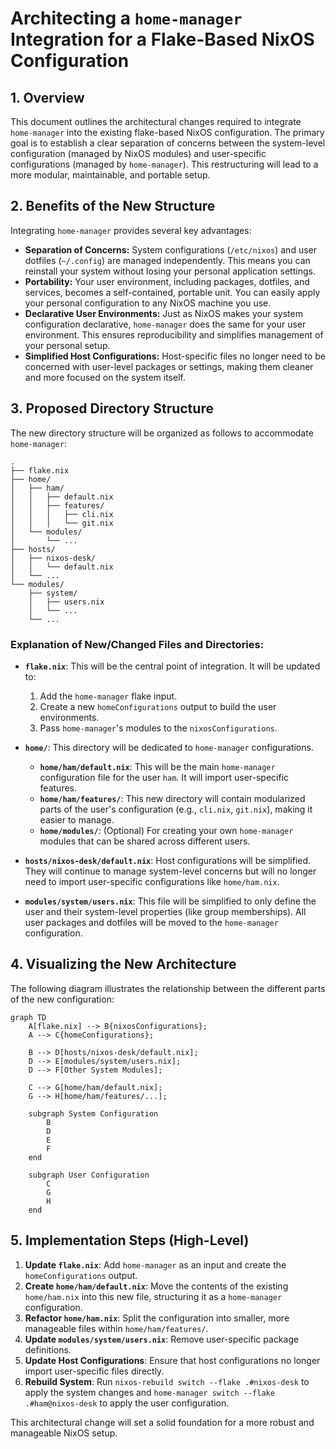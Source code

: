 # Architecting a `home-manager` Integration for a Flake-Based NixOS Configuration

## 1. Overview

This document outlines the architectural changes required to integrate `home-manager` into the existing flake-based NixOS configuration. The primary goal is to establish a clear separation of concerns between the system-level configuration (managed by NixOS modules) and user-specific configurations (managed by `home-manager`). This restructuring will lead to a more modular, maintainable, and portable setup.

## 2. Benefits of the New Structure

Integrating `home-manager` provides several key advantages:

*   **Separation of Concerns:** System configurations (`/etc/nixos`) and user dotfiles (`~/.config`) are managed independently. This means you can reinstall your system without losing your personal application settings.
*   **Portability:** Your user environment, including packages, dotfiles, and services, becomes a self-contained, portable unit. You can easily apply your personal configuration to any NixOS machine you use.
*   **Declarative User Environments:** Just as NixOS makes your system configuration declarative, `home-manager` does the same for your user environment. This ensures reproducibility and simplifies management of your personal setup.
*   **Simplified Host Configurations:** Host-specific files no longer need to be concerned with user-level packages or settings, making them cleaner and more focused on the system itself.

## 3. Proposed Directory Structure

The new directory structure will be organized as follows to accommodate `home-manager`:

```
.
├── flake.nix
├── home/
│   ├── ham/
│   │   ├── default.nix
│   │   ├── features/
│   │   │   ├── cli.nix
│   │   │   └── git.nix
│   └── modules/
│       └── ...
├── hosts/
│   ├── nixos-desk/
│   │   └── default.nix
│   └── ...
└── modules/
    ├── system/
    │   ├── users.nix
    │   └── ...
    └── ...
```

### Explanation of New/Changed Files and Directories:

*   **`flake.nix`**: This will be the central point of integration. It will be updated to:
    1.  Add the `home-manager` flake input.
    2.  Create a new `homeConfigurations` output to build the user environments.
    3.  Pass `home-manager`'s modules to the `nixosConfigurations`.

*   **`home/`**: This directory will be dedicated to `home-manager` configurations.
    *   **`home/ham/default.nix`**: This will be the main `home-manager` configuration file for the user `ham`. It will import user-specific features.
    *   **`home/ham/features/`**: This new directory will contain modularized parts of the user's configuration (e.g., `cli.nix`, `git.nix`), making it easier to manage.
    *   **`home/modules/`**: (Optional) For creating your own `home-manager` modules that can be shared across different users.

*   **`hosts/nixos-desk/default.nix`**: Host configurations will be simplified. They will continue to manage system-level concerns but will no longer need to import user-specific configurations like `home/ham.nix`.

*   **`modules/system/users.nix`**: This file will be simplified to only define the user and their system-level properties (like group memberships). All user packages and dotfiles will be moved to the `home-manager` configuration.

## 4. Visualizing the New Architecture

The following diagram illustrates the relationship between the different parts of the new configuration:

```mermaid
graph TD
    A[flake.nix] --> B{nixosConfigurations};
    A --> C{homeConfigurations};

    B --> D[hosts/nixos-desk/default.nix];
    D --> E[modules/system/users.nix];
    D --> F[Other System Modules];

    C --> G[home/ham/default.nix];
    G --> H[home/ham/features/...];

    subgraph System Configuration
        B
        D
        E
        F
    end

    subgraph User Configuration
        C
        G
        H
    end
```

## 5. Implementation Steps (High-Level)

1.  **Update `flake.nix`**: Add `home-manager` as an input and create the `homeConfigurations` output.
2.  **Create `home/ham/default.nix`**: Move the contents of the existing `home/ham.nix` into this new file, structuring it as a `home-manager` configuration.
3.  **Refactor `home/ham.nix`**: Split the configuration into smaller, more manageable files within `home/ham/features/`.
4.  **Update `modules/system/users.nix`**: Remove user-specific package definitions.
5.  **Update Host Configurations**: Ensure that host configurations no longer import user-specific files directly.
6.  **Rebuild System**: Run `nixos-rebuild switch --flake .#nixos-desk` to apply the system changes and `home-manager switch --flake .#ham@nixos-desk` to apply the user configuration.

This architectural change will set a solid foundation for a more robust and manageable NixOS setup.